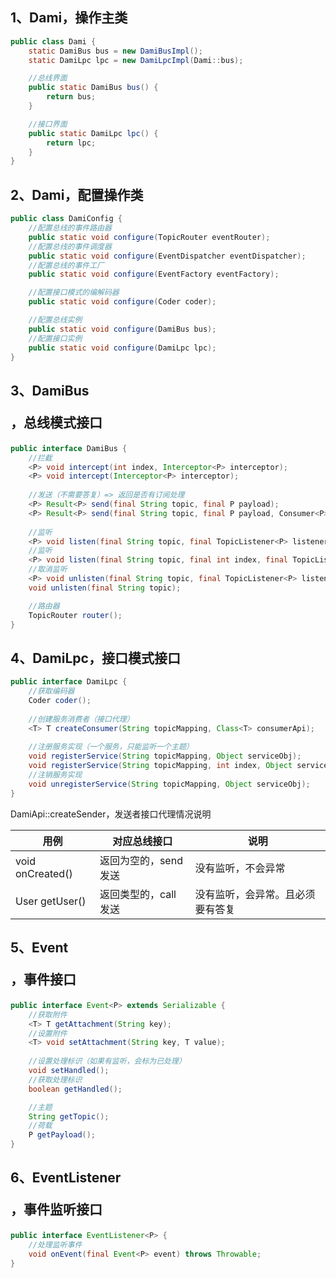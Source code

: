 
## 1、Dami，操作主类


```java
public class Dami {
    static DamiBus bus = new DamiBusImpl();
    static DamiLpc lpc = new DamiLpcImpl(Dami::bus);

    //总线界面
    public static DamiBus bus() {
        return bus;
    }

    //接口界面
    public static DamiLpc lpc() {
        return lpc;
    }
}
```

## 2、Dami，配置操作类

```java
public class DamiConfig {
    //配置总线的事件路由器
    public static void configure(TopicRouter eventRouter);
    //配置总线的事件调度器
    public static void configure(EventDispatcher eventDispatcher);
    //配置总线的事件工厂
    public static void configure(EventFactory eventFactory);

    //配置接口模式的编解码器
    public static void configure(Coder coder);

    //配置总线实例
    public static void configure(DamiBus bus);
    //配置接口实例
    public static void configure(DamiLpc lpc);
}
```

## 3、DamiBus<P>，总线模式接口


```java
public interface DamiBus {
    //拦截
    <P> void intercept(int index, Interceptor<P> interceptor);
    <P> void intercept(Interceptor<P> interceptor);
    
    //发送（不需要答复）=> 返回是否有订阅处理
    <P> Result<P> send(final String topic, final P payload);
    <P> Result<P> send(final String topic, final P payload, Consumer<P> fallback);
   
    //监听
    <P> void listen(final String topic, final TopicListener<P> listener);
    //监听
    <P> void listen(final String topic, final int index, final TopicListener<P> listener);
    //取消监听
    <P> void unlisten(final String topic, final TopicListener<P> listener);
    void unlisten(final String topic);

    //路由器
    TopicRouter router();
}
```


## 4、DamiLpc，接口模式接口


```java
public interface DamiLpc {
    //获取编码器
    Coder coder();
    
    //创建服务消费者（接口代理）
    <T> T createConsumer(String topicMapping, Class<T> consumerApi);
    
    //注册服务实现（一个服务，只能监听一个主题）
    void registerService(String topicMapping, Object serviceObj);
    void registerService(String topicMapping, int index, Object serviceObj);
    //注销服务实现
    void unregisterService(String topicMapping, Object serviceObj);
}
```

DamiApi::createSender，发送者接口代理情况说明

| 用例               | 对应总线接口                   | 说明               |
|------------------|--------------------------|------------------|
| void onCreated() | 返回为空的，send 发送            | 没有监听，不会异常        |
| User getUser()   | 返回类型的，call 发送 | 没有监听，会异常。且必须要有答复 |


## 5、Event<P>，事件接口


```java
public interface Event<P> extends Serializable {
    //获取附件
    <T> T getAttachment(String key);
    //设置附件
    <T> void setAttachment(String key, T value);
    
    //设置处理标识（如果有监听，会标为已处理）
    void setHandled();
    //获取处理标识
    boolean getHandled();

    //主题
    String getTopic();
    //荷载
    P getPayload();
}

```

## 6、EventListener<P>，事件监听接口

```java
public interface EventListener<P> {
    //处理监听事件
    void onEvent(final Event<P> event) throws Throwable;
}
```